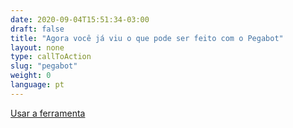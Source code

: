 ```yaml
---
date: 2020-09-04T15:51:34-03:00
draft: false
title: "Agora você já viu o que pode ser feito com o Pegabot"
layout: none
type: callToAction
slug: "pegabot"
weight: 0
language: pt
---
```

[Usar a ferramenta](#s)
